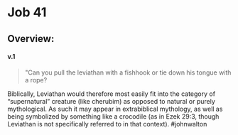 # Job 41

## Overview:


#### v.1
>"Can you pull the leviathan with a fishhook or tie down his tongue with a rope?

Biblically, Leviathan would therefore most easily fit into the category of “supernatural” creature (like cherubim) as opposed to natural or purely mythological. As such it may appear in extrabiblical mythology, as well as being symbolized by something like a crocodile (as in Ezek 29:3, though Leviathan is not specifically referred to in that context).
#johnwalton 
